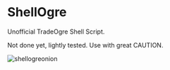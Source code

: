 # ShellOgre
Unofficial TradeOgre Shell Script.

Not done yet, lightly tested. Use with great CAUTION.

![shellogreonion](https://user-images.githubusercontent.com/36109325/159050236-049a304f-09a0-43d3-8138-f116481e5ee8.jpg)

